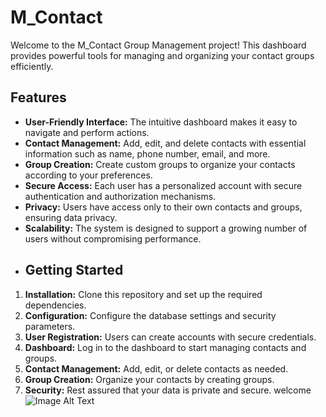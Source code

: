 # M_Contact
Welcome to the M_Contact Group Management project! This dashboard provides powerful tools for managing and organizing your contact groups efficiently.
## Features

- **User-Friendly Interface:** The intuitive dashboard makes it easy to navigate and perform actions.
- **Contact Management:** Add, edit, and delete contacts with essential information such as name, phone number, email, and more.
- **Group Creation:** Create custom groups to organize your contacts according to your preferences.
- **Secure Access:** Each user has a personalized account with secure authentication and authorization mechanisms.
- **Privacy:** Users have access only to their own contacts and groups, ensuring data privacy.
- **Scalability:** The system is designed to support a growing number of users without compromising performance.
- ## Getting Started

1. **Installation:** Clone this repository and set up the required dependencies.
2. **Configuration:** Configure the database settings and security parameters.
3. **User Registration:** Users can create accounts with secure credentials.
4. **Dashboard:** Log in to the dashboard to start managing contacts and groups.
5. **Contact Management:** Add, edit, or delete contacts as needed.
6. **Group Creation:** Organize your contacts by creating groups.
7. **Security:** Rest assured that your data is private and secure.
welcome
![Image Alt Text]((https://github.com/Away-x2/M_Contact/blob/main/src/main/resources/com/example/m_contacts/Design.png))
